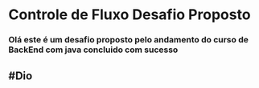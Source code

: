 # Controle de Fluxo Desafio Proposto

### Olá este é um desafio proposto pelo andamento do curso de BackEnd com java concluido com sucesso 

## #Dio 
